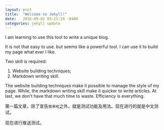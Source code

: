 ```yaml
---
layout: post
title:  "Welcome to Jekyll!"
date:   2016-09-01 03:21:29 -0400
categories: jekyll update
---
```


I am learning to use this tool to write a unique blog.

It is not that easy to use. but seems like a powerful tool. I can use it to build my page what ever I like.

Two skill is required:

1. Website building techniques;
2. Markdown writing skill.

The website building techniques make it possible to manage the style of my page. While, the markdown writing skill make it quicker to write articles. At last, we don't have that much time to waste. Efficiency is everything.

第一篇文章，除了宣告`我来啦`之外，就是测试功能及用法。现在进行的就是中文测试。

现在进行推送测试。

<!--
You’ll find this post in your `_posts` directory. Go ahead and edit it and re-build the site to see your changes. You can rebuild the site in many different ways, but the most common way is to run `jekyll serve`, which launches a web server and auto-regenerates your site when a file is updated.

To add new posts, simply add a file in the `_posts` directory that follows the convention `YYYY-MM-DD-name-of-post.ext` and includes the necessary front matter. Take a look at the source for this post to get an idea about how it works.

Jekyll also offers powerful support for code snippets:

{% highlight ruby %}
def print_hi(name)
  puts "Hi, #{name}"
end
print_hi('Tom')
#=> prints 'Hi, Tom' to STDOUT.
{% endhighlight %}

Check out the [Jekyll docs][jekyll-docs] for more info on how to get the most out of Jekyll. File all bugs/feature requests at [Jekyll’s GitHub repo][jekyll-gh]. If you have questions, you can ask them on [Jekyll Talk][jekyll-talk].

[jekyll-docs]: http://jekyllrb.com/docs/home
[jekyll-gh]:   https://github.com/jekyll/jekyll
[jekyll-talk]: https://talk.jekyllrb.com/
-->
